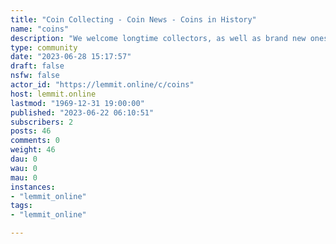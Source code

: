 ```yaml
---
title: "Coin Collecting - Coin News - Coins in History" 
name: "coins"
description: "We welcome longtime collectors, as well as brand new ones and non-collectors. Please read our pinned How-To Guide for important info on using..."
type: community
date: "2023-06-28 15:17:57"
draft: false
nsfw: false
actor_id: "https://lemmit.online/c/coins"
host: lemmit.online
lastmod: "1969-12-31 19:00:00"
published: "2023-06-22 06:10:51"
subscribers: 2
posts: 46
comments: 0
weight: 46
dau: 0
wau: 0
mau: 0
instances:
- "lemmit_online"
tags: 
- "lemmit_online"

---
```

